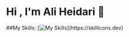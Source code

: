 # Hi , I'm Ali Heidari 👋

##My Skills:
[![My Skills](https://skillicons.dev/icons?i=html,css,js,bootstrap,,)](https://skillicons.dev)
